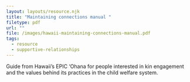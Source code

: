 ```yaml
---
layout: layouts/resource.njk
title: "Maintaining connections manual "
filetype: pdf
url: ""
file: /images/hawaii-maintaining-connections-manual.pdf
tags:
  - resource
  - supportive-relationships
---
```

Guide from Hawaii’s EPIC ‘Ohana for people interested in kin engagement and the values behind its practices in the child welfare system.
